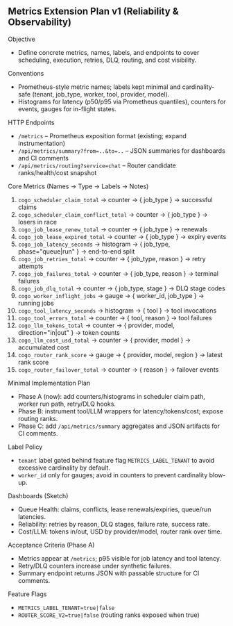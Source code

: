 ## Metrics Extension Plan v1 (Reliability & Observability)

Objective
- Define concrete metrics, names, labels, and endpoints to cover scheduling, execution, retries, DLQ, routing, and cost visibility.

Conventions
- Prometheus-style metric names; labels kept minimal and cardinality-safe (tenant, job_type, worker, tool, provider, model).
- Histograms for latency (p50/p95 via Prometheus quantiles), counters for events, gauges for in-flight states.

HTTP Endpoints
- `/metrics` – Prometheus exposition format (existing; expand instrumentation)
- `/api/metrics/summary?from=..&to=..` – JSON summaries for dashboards and CI comments
- `/api/metrics/routing?service=chat` – Router candidate ranks/health/cost snapshot

Core Metrics (Names → Type → Labels → Notes)
1) `cogo_scheduler_claim_total` → counter → { job_type } → successful claims
2) `cogo_scheduler_claim_conflict_total` → counter → { job_type } → losers in race
3) `cogo_job_lease_renew_total` → counter → { job_type } → renewals
4) `cogo_job_lease_expired_total` → counter → { job_type } → expiry events
5) `cogo_job_latency_seconds` → histogram → { job_type, phase="queue|run" } → end-to-end split
6) `cogo_job_retries_total` → counter → { job_type, reason } → retry attempts
7) `cogo_job_failures_total` → counter → { job_type, reason } → terminal failures
8) `cogo_job_dlq_total` → counter → { job_type, stage } → DLQ stage codes
9) `cogo_worker_inflight_jobs` → gauge → { worker_id, job_type } → running jobs
10) `cogo_tool_latency_seconds` → histogram → { tool } → tool invocations
11) `cogo_tool_errors_total` → counter → { tool, reason } → tool failures
12) `cogo_llm_tokens_total` → counter → { provider, model, direction="in|out" } → token counts
13) `cogo_llm_cost_usd_total` → counter → { provider, model } → accumulated cost
14) `cogo_router_rank_score` → gauge → { provider, model, region } → latest rank score
15) `cogo_router_failover_total` → counter → { reason } → failover events

Minimal Implementation Plan
- Phase A (now): add counters/histograms in scheduler claim path, worker run path, retry/DLQ hooks.
- Phase B: instrument tool/LLM wrappers for latency/tokens/cost; expose routing ranks.
- Phase C: add `/api/metrics/summary` aggregates and JSON artifacts for CI comments.

Label Policy
- `tenant` label gated behind feature flag `METRICS_LABEL_TENANT` to avoid excessive cardinality by default.
- `worker_id` only for gauges; avoid in counters to prevent cardinality blow-up.

Dashboards (Sketch)
- Queue Health: claims, conflicts, lease renewals/expiries, queue/run latencies.
- Reliability: retries by reason, DLQ stages, failure rate, success rate.
- Cost/LLM: tokens in/out, USD by provider/model, router rank over time.

Acceptance Criteria (Phase A)
- Metrics appear at `/metrics`; p95 visible for job latency and tool latency.
- Retry/DLQ counters increase under synthetic failures.
- Summary endpoint returns JSON with passable structure for CI comments.

Feature Flags
- `METRICS_LABEL_TENANT=true|false`
- `ROUTER_SCORE_V2=true|false` (routing ranks exposed when true)


